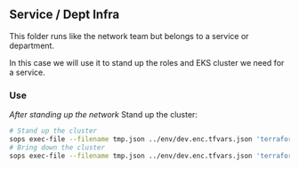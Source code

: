 ## Service / Dept Infra
This folder runs like the network team but belongs to a service or department. 

In this case we will use it to stand up the roles and EKS cluster we need for a service. 

### Use
*After standing up the network*
Stand up the cluster:
```sh
# Stand up the cluster
sops exec-file --filename tmp.json ../env/dev.enc.tfvars.json 'terraform apply --var-file={}'
# Bring down the cluster
sops exec-file --filename tmp.json ../env/dev.enc.tfvars.json 'terraform destroy --var-file={}'
```
